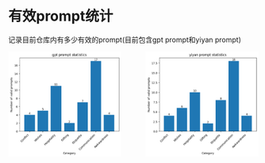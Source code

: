# 有效prompt统计
记录目前仓库内有多少有效的prompt(目前包含gpt prompt和yiyan prompt)

<div style="display: flex; justify-content: space-between;">
  
  <img src="../.ci/gpt_prompt_statistics.png" alt="Image 1" width="45%">
  <img src="../.ci/yiyan_prompt_statistics.png" alt="Image 2" width="45%">
  
</div>
